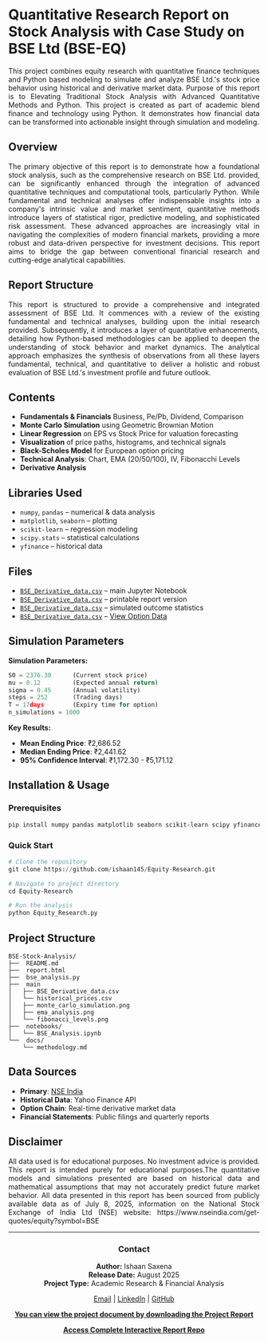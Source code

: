 # Quantitative Research Report on Stock Analysis with Case Study on BSE Ltd (BSE-EQ)
<p align="justify">
This project combines equity research with quantitative finance techniques and Python based modeling to simulate and analyze BSE Ltd.'s stock price behavior using historical and derivative market data.
Purpose of this report is to Elevating Traditional Stock Analysis with Advanced Quantitative Methods and Python. This project is created as part of academic blend finance and technology using Python. It demonstrates how financial data can be transformed into actionable insight through simulation and modeling.
</p>

## Overview
<p align="justify">
The primary objective of this report is to demonstrate how a foundational stock analysis, such as the comprehensive research on BSE Ltd. provided, can be significantly enhanced through the integration of advanced quantitative techniques and computational tools, particularly Python. While fundamental and technical analyses offer indispensable insights into a company's intrinsic value and market sentiment, quantitative methods introduce layers of statistical rigor, predictive modeling, and sophisticated risk assessment. These advanced approaches are increasingly vital in navigating the complexities of modern financial markets, providing a more robust and data-driven perspective for investment decisions. This report aims to bridge the gap between conventional financial research and cutting-edge analytical capabilities.
</p>

## Report Structure
<p align="justify">
This report is structured to provide a comprehensive and integrated assessment of BSE Ltd. It commences with a review of the existing fundamental and technical analyses, building upon the initial research provided. Subsequently, it introduces a layer of quantitative enhancements, detailing how Python-based methodologies can be applied to deepen the understanding of stock behavior and market dynamics. The analytical approach emphasizes the synthesis of observations from all these layers fundamental, technical, and quantitative to deliver a holistic and robust evaluation of BSE Ltd.'s investment profile and future outlook.
</p>

## Contents

- **Fundamentals & Financials** Business, Pe/Pb, Dividend, Comparison 
- **Monte Carlo Simulation** using Geometric Brownian Motion
- **Linear Regression** on EPS vs Stock Price for valuation forecasting
- **Visualization** of price paths, histograms, and technical signals
- **Black-Scholes Model** for European option pricing
- **Technical Analysis**: Chart, EMA (20/50/100), IV, Fibonacchi Levels
- **Derivative Analysis**

## Libraries Used

- `numpy`, `pandas` – numerical & data analysis
- `matplotlib`, `seaborn` – plotting
- `scikit-learn` – regression modeling
- `scipy.stats` – statistical calculations
- `yfinance` – historical data

## Files

- [`BSE_Derivative_data.csv`](https://ishaan145.github.io/Equity-Research/Main/Derivative/Data/BSE_Derivative_data.csv) – main Jupyter Notebook
- [`BSE_Derivative_data.csv`](https://ishaan145.github.io/Equity-Research/Main/Derivative/Data/BSE_Derivative_data.csv) – printable report version
- [`BSE_Derivative_data.csv`](https://ishaan145.github.io/Equity-Research/Main/Derivative/Data/BSE_Derivative_data.csv) – simulated outcome statistics
- [`BSE_Derivative_data.csv`](https://ishaan145.github.io/Equity-Research/Main/Derivative/Data/BSE_Derivative_data.csv) –  [View Option Data](https://ishaan145.github.io/Equity-Research/Main/Derivative/Data/Option_data.html)

##  Simulation Parameters
**Simulation Parameters:**
```python
S0 = 2376.30      (Current stock price)
mu = 0.12         (Expected annual return)
sigma = 0.45      (Annual volatility)
steps = 252       (Trading days)
T = 17days        (Expiry time for option)
n_simulations = 1000

```

**Key Results:**
- **Mean Ending Price**: ₹2,686.52
- **Median Ending Price**: ₹2,441.62
- **95% Confidence Interval**: ₹1,172.30 - ₹5,171.12

##  Installation & Usage

### Prerequisites
```bash
pip install numpy pandas matplotlib seaborn scikit-learn scipy yfinance
```

### Quick Start
```python
# Clone the repository
git clone https://github.com/ishaan145/Equity-Research.git

# Navigate to project directory
cd Equity-Research

# Run the analysis
python Equity_Research.py
```

##  Project Structure

```
BSE-Stock-Analysis/
├──  README.md         
├──  report.html 
├──  bse_analysis.py    
├──  main
│   ├── BSE_Derivative_data.csv
│   └── historical_prices.csv
│   ├── monte_carlo_simulation.png
│   ├── ema_analysis.png
│   └── fibonacci_levels.png
├──  notebooks/
│   └── BSE_Analysis.ipynb
└──  docs/
    └── methodology.md
```


##  Data Sources

- **Primary**: [NSE India](https://www.nseindia.com/get-quotes/equity?symbol=BSE)
- **Historical Data**: Yahoo Finance API
- **Option Chain**: Real-time derivative market data
- **Financial Statements**: Public filings and quarterly reports

##  Disclaimer
<p align="justify">
All data used is for educational purposes. No investment advice is provided. This report is intended purely for educational purposes.The quantitative models and simulations presented are based on historical data and mathematical assumptions that may not accurately predict future market behavior. All data presented in this report has been sourced from publicly available data as of July 8, 2025, information on the National Stock Exchange of India Ltd (NSE) website: https://www.nseindia.com/get-quotes/equity?symbol=BSE 
</p>

---

<div align="center">
  <h3>Contact</h3>
  <p>
    <strong>Author:</strong> Ishaan Saxena<br>
    <strong>Release Date:</strong> August 2025<br>
    <strong>Project Type:</strong> Academic Research & Financial Analysis
  </p>
  
  <p>
    <a href="mailto:23mc3027@rfipt.ac.in"> Email</a> |
    <a href="https://linkedin.com/in/ishaansaxena1"> LinkedIn</a> |
    <a href="https://github.com/ishaan145"> GitHub</a>
  </p>
</div>

<div align="center">
  <p><strong><a href="https://github.com/Ishaan145/Equity-Research/">You can view the project document by downloading the Project Report</a></strong></p>
   <p><strong><a href="https://ishaan145.github.io/Equity-Research/Main/Derivative/Data/BSE_Derivative_data.pdf">Access Complete Interactive Report Repo</a></strong></p>
</div>

